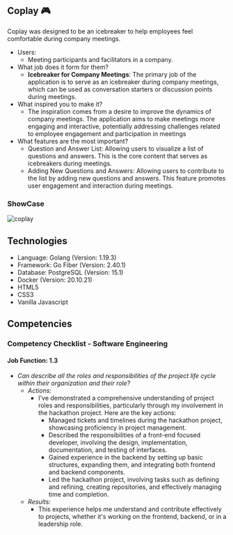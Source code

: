 ## Coplay :video_game:
Coplay was designed to be an icebreaker to help employees feel comfortable during company meetings. 
- Users:
  - Meeting participants and facilitators in a company.
- What job does it form for them?
  - **Icebreaker for Company Meetings**: The primary job of the application is to serve as an icebreaker during company meetings, which can be used as conversation starters or discussion points during meetings.
- What inspired you to make it?
   -  The inspiration comes from a desire to improve the dynamics of company meetings. The application aims to make meetings more engaging and interactive, potentially addressing challenges related to employee engagement and participation in meetings
- What features are the most important?
  - Question and Answer List: Allowing users to visualize a list of questions and answers. This is the core content that serves as icebreakers during meetings.
  - Adding New Questions and Answers: Allowing users to contribute to the list by adding new questions and answers. This feature promotes user engagement and interaction during meetings.
### ShowCase
![coplay](https://user-images.githubusercontent.com/40796998/207687448-c02886d3-2519-498b-b9aa-737a4107a6bb.gif)

## Technologies
- Language: Golang (Version: 1.19.3)
- Framework: Go Fiber (Version: 2.40.1)
- Database: PostgreSQL (Version: 15.1)
- Docker (Version: 20.10.21)
- HTML5 
- CSS3
- Vanilla Javascript

## Competencies
### Competency Checklist -  Software Engineering
#### Job Function: 1.3
- _Can describe all the roles and responsibilities of the project life cycle within their organization and their role?_
    - _Actions:_
       -  I've demonstrated a comprehensive understanding of project roles and responsibilities, particularly through my involvement in the hackathon project. Here are the key actions:
            - Managed tickets and timelines during the hackathon project, showcasing proficiency in project management.
            - Described the responsibilities of a front-end focused developer, involving the design, implementation, documentation, and testing of interfaces.
            - Gained experience in the backend by setting up basic structures, expanding them, and integrating both frontend and backend components.
            - Led the hackathon project, involving tasks such as defining and refining, creating repositories, and effectively managing time and completion.
    - _Results:_
       - This experience helps me understand and contribute effectively to projects, whether it's working on the frontend, backend, or in a leadership role.

